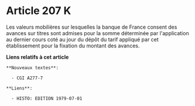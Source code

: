 # Article 207 K

Les valeurs mobilières sur lesquelles la banque de France consent des avances sur titres sont admises pour la somme
déterminée par l'application au dernier cours coté au jour du dépôt du tarif appliqué par cet établissement pour la fixation
du montant des avances.

**Liens relatifs à cet article**

	**Nouveaux textes**:

	  - CGI A277-7

	**Liens**:

	  - HISTO: EDITION 1979-07-01
